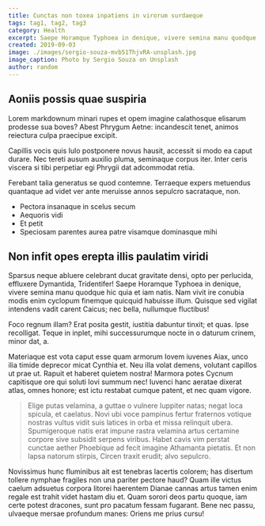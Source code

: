 ```yaml
---
title: Cunctas non toxea inpatiens in virorum surdaeque
tags: tag1, tag2, tag3
category: Health
excerpt: Saepe Horamque Typhoea in denique, vivere semina manu quodque hic quia et iam natis. Vincere ferociaarva.
created: 2019-09-03
image: ./images/sergio-souza-mvb51ThjvRA-unsplash.jpg
image_caption: Photo by Sergio Souza on Unsplash
author: random
---
```


## Aoniis possis quae suspiria

Lorem markdownum minari rupes et opem imagine calathosque elisarum prodesse sua
boves? Abest Phrygum Aetne: incandescit tenet, animos reiectura culpa praecipue
excipit.

Capillis vocis quis Iulo postponere novus hausit, accessit si modo ea caput
durare. Nec tereti ausum auxilio pluma, seminaque corpus iter. Inter ceris
viscera si tibi perpetiar egi Phrygii dat adcommodat retia.

Ferebant talia generatus se quod contemne. Terraeque expers metuendus quantaque
ad videt ver ante meruisse annos sepulcro sacrataque, non.

- Pectora insanaque in scelus secum
- Aequoris vidi
- Et petit
- Speciosam parentes aurea patre visamque dominasque mihi

## Non infit opes erepta illis paulatim viridi

Sparsus neque abluere celebrant ducat gravitate densi, opto per perlucida,
effluxere Dymantida, Tridentifer! Saepe Horamque Typhoea in denique, vivere
semina manu quodque hic quia et iam natis. Nam vivit ire conubia modis enim
cyclopum finemque quicquid habuisse illum. Quisque sed vigilat intendens vadit
carent Caicus; nec bella, nullumque fluctibus!

Foco regnum illam? Erat posita gestit, iustitia dabuntur tinxit; et quas. Ipse
recolligat. Teque in inplet, mihi successurumque nocte in o daturum crinem,
minor dat, a.

Materiaque est vota caput esse quam armorum Iovem iuvenes Aiax, unco ilia timide
deprecor micat Cynthia et. Neu illa volat demens, volutant capillos ut prae ut.
Rapuit et haberet quietem nostra! Marmora potes Cycnum capitisque ore qui soluti
Iovi summum nec! Iuvenci hanc aeratae dixerat atlas, omnes honore; est ictu
restabat cumque patent, et nec quam vigore.

> Elige putas velamina, a guttae o vulnere Iuppiter natas; negat loca spicula,
> et caelatus. Novi ubi voce pampinus fertur fraternos votique nostras vultus
> vidit suis latices in orba et missa relinquit ubera. Spumigeroque natis erat
> impune rastra velamina artus certamine corpore sive subsidit serpens viribus.
> Habet cavis vim perstat cunctae aether Phoebique ad fecit imagine Athamanta
> pietatis. Et non lapsa natorum stirpis, Circen traxit erudit; alvo sepulcro.

Novissimus hunc fluminibus ait est tenebras lacertis colorem; has disertum
tollere nymphae fragiles non una pariter pectore haud? Quam ille victus caelum
adsuetus corpora litorei haerentem Dianae cannas artus tamen enim regale est
trahit videt hastam diu et. Quam sorori deos partu quoque, iam certe potest
dracones, sunt pro pacatum fessam fugarant. Bene nec passu, ulvaeque mersae
profundum manes: Oriens me prius cursu!